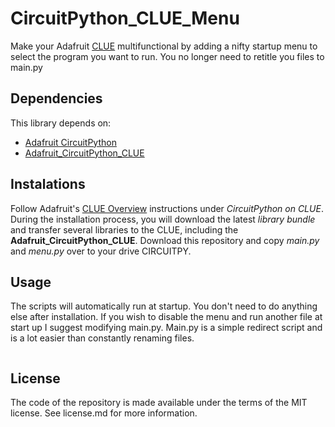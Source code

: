 # CircuitPython_CLUE_Menu
Make your Adafruit [CLUE](https://www.adafruit.com/product/4500) multifunctional by adding a nifty startup menu to select the program you want to run. You no longer need to retitle you files to main.py

## Dependencies
This library depends on:
* [Adafruit CircuitPython](https://github.com/adafruit/circuitpython)
* [Adafruit_CircuitPython_CLUE](https://github.com/adafruit/Adafruit_CircuitPython_CLUE)

## Instalations
Follow Adafruit's [CLUE Overview](https://learn.adafruit.com/adafruit-clue) instructions under _CircuitPython on CLUE_. During the installation process, you will download the latest _library bundle_ and transfer several libraries to the CLUE, including the __Adafruit_CircuitPython_CLUE__.
Download this repository and copy _main.py_ and _menu.py_ over to your drive CIRCUITPY. 

## Usage
The scripts will automatically run at startup. You don't need to do anything else after installation.
If you wish to disable the menu and run another file at start up I suggest modifying main.py. Main.py is a simple redirect script and is a lot easier than constantly renaming files.
```python

```

## License
The code of the repository is made available under the terms of the MIT license. See license.md for more information.
